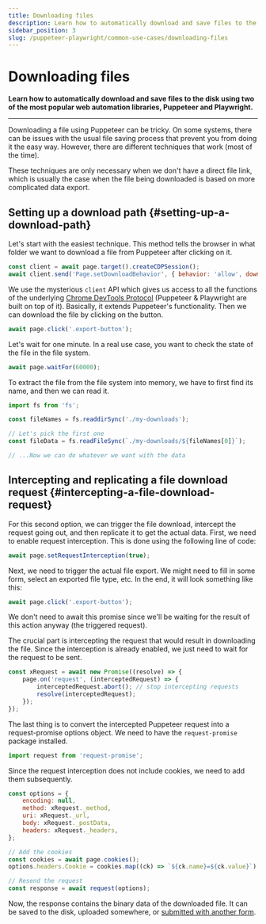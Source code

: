 ```yaml
---
title: Downloading files
description: Learn how to automatically download and save files to the disk using two of the most popular web automation libraries, Puppeteer and Playwright.
sidebar_position: 3
slug: /puppeteer-playwright/common-use-cases/downloading-files
---
```


# Downloading files

**Learn how to automatically download and save files to the disk using two of the most popular web automation libraries, Puppeteer and Playwright.**

---

Downloading a file using Puppeteer can be tricky. On some systems, there can be issues with the usual file saving process that prevent you from doing it the easy way. However, there are different techniques that work (most of the time).

These techniques are only necessary when we don't have a direct file link, which is usually the case when the file being downloaded is based on more complicated data export.

## Setting up a download path {#setting-up-a-download-path}

Let's start with the easiest technique. This method tells the browser in what folder we want to download a file from Puppeteer after clicking on it.

```javascript
const client = await page.target().createCDPSession();
await client.send('Page.setDownloadBehavior', { behavior: 'allow', downloadPath: './my-downloads' });
```

We use the mysterious `client` API which gives us access to all the functions of the underlying [Chrome DevTools Protocol](https://pptr.dev/api/puppeteer.cdpsession) (Puppeteer & Playwright are built on top of it). Basically, it extends Puppeteer's functionality. Then we can download the file by clicking on the button.

```javascript
await page.click('.export-button');
```

Let's wait for one minute. In a real use case, you want to check the state of the file in the file system.

```javascript
await page.waitFor(60000);
```

To extract the file from the file system into memory, we have to first find its name, and then we can read it.

```javascript
import fs from 'fs';

const fileNames = fs.readdirSync('./my-downloads');

// Let's pick the first one
const fileData = fs.readFileSync(`./my-downloads/${fileNames[0]}`);

// ...Now we can do whatever we want with the data
```

## Intercepting and replicating a file download request {#intercepting-a-file-download-request}

For this second option, we can trigger the file download, intercept the request going out, and then replicate it to get the actual data. First, we need to enable request interception. This is done using the following line of code:

```javascript
await page.setRequestInterception(true);
```

Next, we need to trigger the actual file export. We might need to fill in some form, select an exported file type, etc. In the end, it will look something like this:

```javascript
await page.click('.export-button');
```

We don't need to await this promise since we'll be waiting for the result of this action anyway (the triggered request).

The crucial part is intercepting the request that would result in downloading the file. Since the interception is already enabled, we just need to wait for the request to be sent.

```javascript
const xRequest = await new Promise((resolve) => {
    page.on('request', (interceptedRequest) => {
        interceptedRequest.abort(); // stop intercepting requests
        resolve(interceptedRequest);
    });
});
```

The last thing is to convert the intercepted Puppeteer request into a request-promise options object. We need to have the `request-promise` package installed.

```javascript
import request from 'request-promise';
```

Since the request interception does not include cookies, we need to add them subsequently.

```javascript
const options = {
    encoding: null,
    method: xRequest._method,
    uri: xRequest._url,
    body: xRequest._postData,
    headers: xRequest._headers,
};

// Add the cookies
const cookies = await page.cookies();
options.headers.Cookie = cookies.map((ck) => `${ck.name}=${ck.value}`).join(';');

// Resend the request
const response = await request(options);
```

Now, the response contains the binary data of the downloaded file. It can be saved to the disk, uploaded somewhere, or [submitted with another form](./submitting_a_form_with_a_file_attachment.md).
